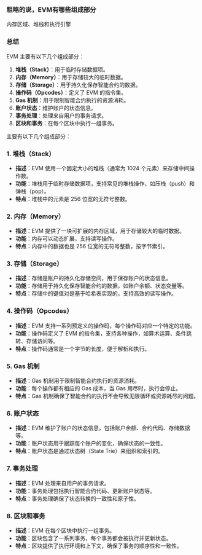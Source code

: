 ### 粗略的说，EVM有哪些组成部分

内存区域、堆栈和执行引擎

### 总结

EVM 主要有以下几个组成部分：

1. **堆栈（Stack）**：用于临时存储数据项。
2. **内存（Memory）**：用于存储较大的临时数据。
3. **存储（Storage）**：用于持久化保存智能合约的数据。
4. **操作码（Opcodes）**：定义了 EVM 的指令集。
5. **Gas 机制**：用于限制智能合约执行的资源消耗。
6. **账户状态**：维护账户的状态信息。
7. **事务处理**：处理来自用户的事务请求。
8. **区块和事务**：在每个区块中执行一组事务。

主要有以下几个组成部分：

### 1. **堆栈（Stack）**

- **描述**：EVM 使用一个固定大小的堆栈（通常为 1024 个元素）来存储中间操作数。
- **功能**：堆栈用于临时存储数据项，支持常见的堆栈操作，如压栈（push）和弹栈（pop）。
- **特点**：堆栈中的元素是 256 位宽的无符号整数。

### 2. **内存（Memory）**

- **描述**：EVM 提供了一块可扩展的内存区域，用于存储较大的临时数据。
- **功能**：内存可以动态扩展，支持读写操作。
- **特点**：内存中的数据也是 256 位宽的无符号整数，按字节索引。

### 3. **存储（Storage）**

- **描述**：存储是账户的持久化存储空间，用于保存账户的状态信息。
- **功能**：存储用于持久化保存智能合约的数据，如账户余额、状态变量等。
- **特点**：存储中的键值对是基于哈希表实现的，支持高效的读写操作。

### 4. **操作码（Opcodes）**

- **描述**：EVM 支持一系列预定义的操作码，每个操作码对应一个特定的功能。
- **功能**：操作码定义了 EVM 的指令集，支持各种操作，如算术运算、条件跳转、存储访问等。
- **特点**：操作码通常是一个字节的长度，便于解析和执行。

### 5. **Gas 机制**

- **描述**：Gas 机制用于限制智能合约执行的资源消耗。
- **功能**：每个操作都有相应的 Gas 成本，当 Gas 用尽时，执行会停止。
- **特点**：Gas 机制确保了智能合约的执行不会导致无限循环或资源耗尽的问题。

### 6. **账户状态**

- **描述**：EVM 维护了账户的状态信息，包括账户余额、合约代码、存储数据等。
- **功能**：账户状态用于跟踪每个账户的变化，确保状态的一致性。
- **特点**：账户状态是通过状态树（State Trie）来组织和索引的。

### 7. **事务处理**

- **描述**：EVM 处理来自用户的事务请求。
- **功能**：事务处理包括执行智能合约代码、更新账户状态等。
- **特点**：事务处理确保了状态转换的一致性和原子性。

### 8. **区块和事务**

- **描述**：EVM 在每个区块中执行一组事务。
- **功能**：区块包含了一系列事务，每个事务都会被执行并更新状态。
- **特点**：区块提供了执行环境和上下文，确保了事务的顺序性和一致性。


